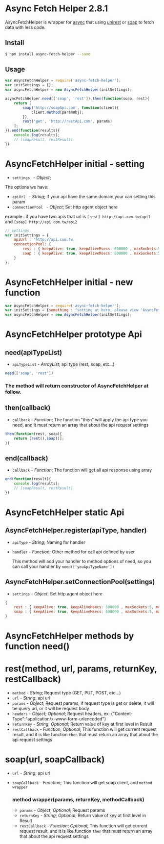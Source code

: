 # Async Fetch Helper 2.8.1


AsyncFetchHelper is wrapper for [async](https://www.npmjs.com/package/async) 
that using [unirest](https://github.com/Mashape/unirest-nodejs) or [soap](https://github.com/vpulim/node-soap) to fetch data with less code.

## Install

```bash
$ npm install async-fetch-helper --save
```

## Usage

```javascript
var AsyncFetchHelper = require('async-fetch-helper');
var initSettings = {};
var asyncFetchHelper = new AsyncFetchHelper(initSettings);

asyncFetchHelper.need(['soap', 'rest']).then(function(soap, rest){
	return [
		soap('http://soapApi.com', function(client){
			client.method(paramObj);
		}),
		rest('get', 'http://restApi.com', params)
	];
}).end(function(results){
	console.log(results);
	// [soapResult, restResult]
})
```

# AsyncFetchHelper initial - setting

- `settings ` -  _Object_;

The options we have:
	
- `apiUrl ` -  _String_; If your api have the same domain,your can setting this param
- `connectionPool ` -  _Object_; Set http agent object here

example : if you have two apis that url is `[rest] http://api.com.tw/api1` and `[soap] http://api.com.tw/api2`

```javascript
// settings
var initSettings = {
	apiUrl : 'http://api.com.tw,
	connectionPool: {
		rest : { keepAlive: true, keepAliveMsecs: 600000 , maxSockets:5, maxFreeSockets: 5},
		soap : { keepAlive: true, keepAliveMsecs: 600000 , maxSockets:5, maxFreeSockets: 5}
	}
};
```

# AsyncFetchHelper initial - new function

```javascript
var AsyncFetchHelper = require('async-fetch-helper');
var initSettings = {something : "setting at here, please view 'AsyncFetchHelper initial - setting'"};
var asyncFetchHelper = new AsyncFetchHelper(initSettings);
```

# AsyncFetchHelper prototype Api

## need(apiTypeList)

- `apiTypeList` - _ArrayList_; api type (rest, soap, etc...)

```javascript
need(['soap', 'rest'])
```

### The method will return constructor of AsyncFetchHelper at follow.
		
## then(callback)

- `callback` -  _Function_; The function "then" will apply the api type you need, and it must return an array that about the api request settings

```javascript
then(function(rest, soap){
	return [rest(),soap()];
})
```

## end(callback)

- `callback` - _Function_; The function will get all api response using array

```javascript
end(function(result){
	console.log(results);
	// [soapResult, restResult]
})
```
	
# AsyncFetchHelper static Api
	
## AsyncFetchHelper.register(apiType, handler)

- `apiType` - _String_; Naming for handler
- `handler` - _Function_; Other method for call api defined by user

	This method will add your handler to method options of need, so you can call your handler by `need(['youApiTypeName'])`
	
## AsyncFetchHelper.setConnectionPool(settings)

- `settings` - _Object_;  Set http agent object here

```javascript
{
	rest : { keepAlive: true, keepAliveMsecs: 600000 , maxSockets:5, maxFreeSockets: 5},
	soap : { keepAlive: true, keepAliveMsecs: 600000 , maxSockets:5, maxFreeSockets: 5}
}
```

# AsyncFetchHelper methods by function need()

# rest(method, url, params, returnKey, restCallback)

- `method` - _String_; Request type (GET, PUT, POST, etc...)
- `url` - _String_; api url
- `params` - _Object_; Request params, if request type is get or delete, it will be query uri, or it will be request body
- `headers` - _Object_; _Optional_; Request headers, ex: {"Content-Type":"application/x-www-form-urlencoded"}
- `returnKey` - _String_; _Optional_; Return value of key at first level in Result 
- `restCallback` - _Function_; _Optional_; This function will get current request result, and it is like function `then` that must return an array that about the api request settings

# soap(url, soapCallback)

- `url` - _String_; api url
- `soapCallback` - _Function_; This function will get soap client, and `method wrapper`

	### method wrapper(params, returnKey, methodCallback)
	
	- `params` - _Object_; _Optional_; Request params
	- `returnKey` - _String_; _Optional_; Return value of key at first level in Result 
	- `restCallback` - _Function_; _Optional_; This function will get current request result, and it is like function `then` that must return an array that about the api request settings
	